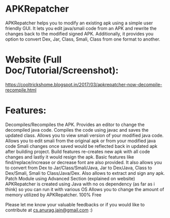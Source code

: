 # APKRepatcher

APKRepatcher helps you to modify an existing apk using a simple user friendly GUI. It lets you edit java/smali code from an APK and rewrite the changes back to the modified signed APK. Additionally, it provides you option to convert Dex, Jar, Class, Smali, Class from one format to another.

# Website (Full Doc/Tutorial/Screenshot):
https://cooltrickshome.blogspot.in/2017/03/apkrepatcher-now-decompile-recompile.html

# Features:
Decompiles/Recompiles the APK.
Provides an editor to change the decompiled java code.
Compiles the code using javac and saves the updated class.
Allows you to view smali version of your modified java code.
Allows you to edit smali from the original apk or from your modified java code
Smali changes once saved would be reflected back in updated apk after building project.
Build features re-creates new apk with all code changes and lastly it would resign the apk.
Basic features like find/replace/increase or decrease font are also provided.
It also allows you to convert from Dex to Jar/Class/Smali/Java, Jar to Dex/Java, Class to Dex/Smali, Smali to Class/Java/Dex. Also allows to extract and sign any apk.
Patch Module using Advanced Section (explained on website)
APKRepatcher is created using Java with no os dependency (as far as i think) so you can run it with various OS
Allows you to change the amount of memory utilized by APKRepatcher.
100% Free

Please let me know your valuable feedbacks or if you would like to contribute at cs.anurag.jain@gmail.com :)
